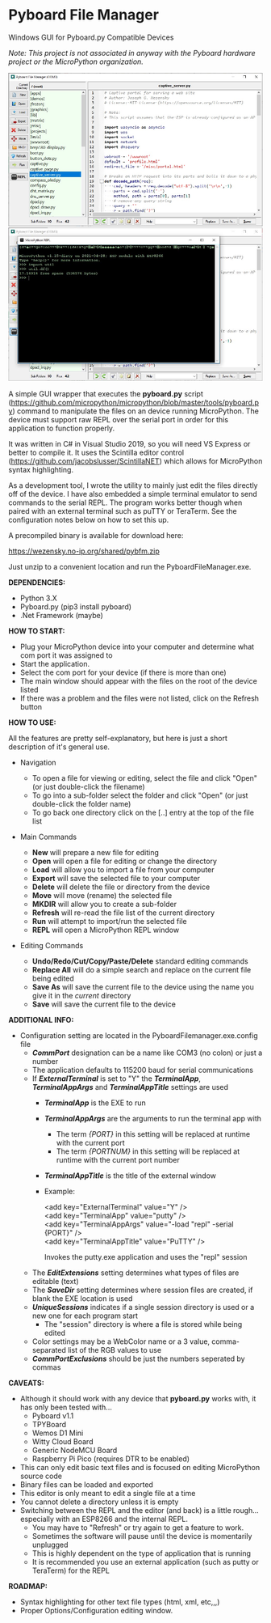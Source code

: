 # Pyboard File Manager
Windows GUI for Pyboard.py Compatible Devices

<i>Note: This project is not associated in anyway with the Pyboard hardware project or the MicroPython organization.</i>

<p align="center">
  <img src="https://github.com/joewez/PyboardFileManager/blob/main/pybfm.jpg" alt="Screenshot"/>
  <img src="https://github.com/joewez/PyboardFileManager/blob/main/pybfm-repl.jpg" alt="REPL Screenshot"/>
</p>

A simple GUI wrapper that executes the <b>pyboard.py</b> script (https://github.com/micropython/micropython/blob/master/tools/pyboard.py) command to manipulate the files on an device running MicroPython.  The device must support raw REPL over the serial port in order for this application to function properly.

It was written in C# in Visual Studio 2019, so you will need VS Express or better to compile it.  It uses the Scintilla editor control (https://github.com/jacobslusser/ScintillaNET) which allows for MicroPython syntax highlighting.

As a development tool, I wrote the utility to mainly just edit the files directly off of the device.  I have also embedded a simple terminal emulator to send commands to the serial REPL.  The program works better though when paired with an external terminal such as puTTY or TeraTerm.  See the configuration notes below on how to set this up.

A precompiled binary is available for download here:

  https://wezensky.no-ip.org/shared/pybfm.zip
  
Just unzip to a convenient location and run the PyboardFileManager.exe. 

<b>DEPENDENCIES:</b> 

- Python 3.X
- Pyboard.py  (pip3 install pyboard)
- .Net Framework (maybe)

<b>HOW TO START:</b>

- Plug your MicroPython device into your computer and determine what com port it was assigned to
- Start the application.
- Select the com port for your device (if there is more than one)
- The main window should appear with the files on the root of the device listed
- If there was a problem and the files were not listed, click on the Refresh button
  
<b>HOW TO USE:</b>

All the features are pretty self-explanatory, but here is just a short description of it's general use.

- Navigation
  - To open a file for viewing or editing, select the file and click "Open" (or just double-click the filename)
  - To go into a sub-folder select the folder and click "Open" (or just double-click the folder name)
  - To go back one directory click on the [..] entry at the top of the file list
    
- Main Commands
  - <b>New</b> will prepare a new file for editing
  - <b>Open</b> will open a file for editing or change the directory
  - <b>Load</b> will allow you to import a file from your computer
  - <b>Export</b> will save the selected file to your computer
  - <b>Delete</b> will delete the file or directory from the device
  - <b>Move</b> will move (rename) the selected file
  - <b>MKDIR</b> will allow you to create a sub-folder
  - <b>Refresh</b> will re-read the file list of the current directory
  - <b>Run</b> will attempt to import/run the selected file
  - <b>REPL</b> will open a MicroPython REPL window
  
- Editing Commands
  - <b>Undo/Redo/Cut/Copy/Paste/Delete</b> standard editing commands
  - <b>Replace All</b> will do a simple search and replace on the current file being edited
  - <b>Save As</b> will save the current file to the device using the name you give it in the <i>current</i> directory
  - <b>Save</b> will save the current file to the device

<b>ADDITIONAL INFO:</b>

- Configuration setting are located in the PyboardFilemanager.exe.config file
  - <b><i>CommPort</i></b> designation can be a name like COM3 (no colon) or just a number
  - The application defaults to 115200 baud for serial communications
  - If <b><i>ExternalTerminal</i></b> is set to "Y" the <b><i>TerminalApp</i></b>, <b><i>TerminalAppArgs</i></b> and 
    <b><i>TerminalAppTitle</i></b> settings are used
    - <b><i>TerminalApp</i></b> is the EXE to run
    - <b><i>TerminalAppArgs</i></b> are the arguments to run the terminal app with
      - The term <i>{PORT}</i> in this setting will be replaced at runtime with the current port
      - The term <i>{PORTNUM}</i> in this setting will be replaced at runtime with the current port number
    - <b><i>TerminalAppTitle</i></b> is the title of the external window
    - Example:

        <p>	
        &lt;add key="ExternalTerminal" value="Y" /&gt;<br />
        &lt;add key="TerminalApp" value="putty" /&gt;<br />
        &lt;add key="TerminalAppArgs" value="-load &quot;repl&quot; -serial {PORT}" /&gt;<br />
        &lt;add key="TerminalAppTitle" value="PuTTY" /&gt;<br />	
        </p>
        
        Invokes the putty.exe application and uses the "repl" session
  - The <b><i>EditExtensions</i></b> setting determines what types of files are editable (text)
  - The <b><i>SaveDir</i></b> setting determines where session files are created, if blank the EXE location is used
  - <b><i>UniqueSessions</i></b> indicates if a single session directory is used or a new one for each program start
    - The "session" directory is where a file is stored while being edited
  - Color settings may be a WebColor name or a 3 value, comma-separated list of the RGB values to use
  - <b><i>CommPortExclusions</i></b> should be just the numbers seperated by commas

<b>CAVEATS:</b>

- Although it should work with any device that <b>pyboard.py</b> works with, it has only been tested with...
    - Pyboard v1.1
    - TPYBoard
    - Wemos D1 Mini
    - Witty Cloud Board 
    - Generic NodeMCU Board
    - Raspberry Pi Pico (requires DTR to be enabled)
- This can only edit basic text files and is focused on editing MicroPython source code
- Binary files can be loaded and exported
- This editor is only meant to edit a single file at a time
- You cannot delete a directory unless it is empty
- Switching between the REPL and the editor (and back) is a little rough... especially with an ESP8266 and the internal REPL.  
    - You may have to "Refresh" or try again to get a feature to work.
    - Sometimes the software will pause until the device is momentarily unplugged
    - This is highly dependent on the type of application that is running
	- It is recommended you use an external application (such as putty or TeraTerm) for the REPL

<b>ROADMAP:</b>

- Syntax highlighting for other text file types (html, xml, etc,,,)
- Proper Options/Configuration editing window.
